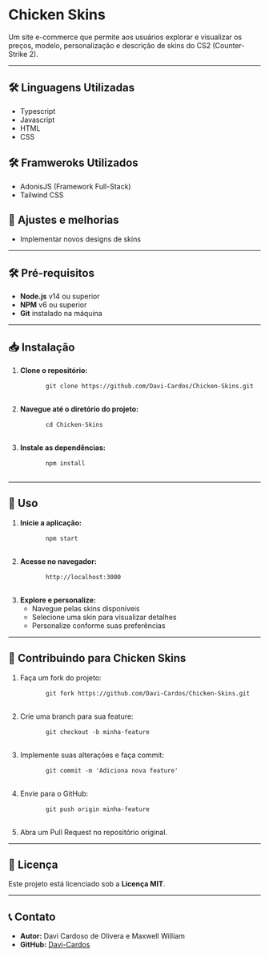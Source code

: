 # Chicken Skins

Um site e-commerce que permite aos usuários explorar e visualizar os preços, modelo, personalização e descrição de skins do CS2 (Counter-Strike 2).

---

## 🛠️ Linguagens Utilizadas

<ul>
  <li> Typescript</li>
  <li> Javascript</li>
  <li> HTML</li>
  <li> CSS</li>
</ul>

## 🛠️ Framweroks Utilizados
<ul>
  <li> AdonisJS (Framework Full-Stack) </li>
  <li> Tailwind CSS </li>
</ul>


## 🚀 Ajustes e melhorias

<ul>
  <li>Implementar novos designs de skins</li>
</ul>

---

## 🛠️ Pré-requisitos

<ul>
  <li><strong>Node.js</strong> v14 ou superior</li>
  <li><strong>NPM</strong> v6 ou superior</li>
  <li><strong>Git</strong> instalado na máquina</li>
</ul>

---

## 📥 Instalação

<ol>
  <li>
    <strong>Clone o repositório:</strong>
    <pre>
      <code>git clone https://github.com/Davi-Cardos/Chicken-Skins.git</code>
    </pre>
  </li>
  <li>
    <strong>Navegue até o diretório do projeto:</strong>
    <pre>
      <code>cd Chicken-Skins</code>
    </pre>
  </li>
  <li>
    <strong>Instale as dependências:</strong>
    <pre>
      <code>npm install</code>
    </pre>
  </li>
</ol>

---

## 🚀 Uso

<ol>
  <li>
    <strong>Inicie a aplicação:</strong>
    <pre>
      <code>npm start</code>
    </pre>
  </li>
  <li>
    <strong>Acesse no navegador:</strong>
    <pre>
      <code>http://localhost:3000</code>
    </pre>
  </li>
  <li>
    <strong>Explore e personalize:</strong>
    <ul>
      <li>Navegue pelas skins disponíveis</li>
      <li>Selecione uma skin para visualizar detalhes</li>
      <li>Personalize conforme suas preferências</li>
    </ul>
  </li>
</ol>

---

## 🤝 Contribuindo para Chicken Skins

<ol>
  <li>
    Faça um fork do projeto:
    <pre>
      <code>git fork https://github.com/Davi-Cardos/Chicken-Skins.git</code>
    </pre>
  </li>
  <li>
    Crie uma branch para sua feature:
    <pre>
      <code>git checkout -b minha-feature</code>
    </pre>
  </li>
  <li>
    Implemente suas alterações e faça commit:
    <pre>
      <code>git commit -m 'Adiciona nova feature'</code>
    </pre>
  </li>
  <li>
    Envie para o GitHub:
    <pre>
      <code>git push origin minha-feature</code>
    </pre>
  </li>
  <li>
    Abra um Pull Request no repositório original.
  </li>
</ol>

---

## 📝 Licença

<p>Este projeto está licenciado sob a <strong>Licença MIT</strong>.</p>

---

## 📞 Contato

<ul>
  <li><strong>Autor:</strong> Davi Cardoso de Olivera e Maxwell William </li>
  <li><strong>GitHub:</strong> <a href="https://github.com/Davi-Cardos" target="_blank">Davi-Cardos</a></li>
</ul>

